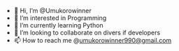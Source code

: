 - 👋 Hi, I’m @Umukorowinner
- 👀 I’m interested in Programming
- 🌱 I’m currently learning Python
- 💞️ I’m looking to collaborate on divers if developers
- 📫 How to reach me @umukorowinner990@gmail.com

<!---
Umukorowinner/Umukorowinner is a ✨ special ✨ repository because its `README.md` (this file) appears on your GitHub profile.
You can click the Preview link to take a look at your changes.
--->
